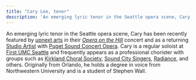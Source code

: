 ```yaml
---
title: "Cary Lee, tenor"
description: 'An emerging lyric tenor in the Seattle opera scene, Cary has been recently featured by upnext arts in their "Opera on the Hill" concert and as a returning "Studio Artist" with Puget Sound Concert Opera. Cary is a regular soloist at First UMC Seattle and frequently appears as a professional chorister with groups such as Kirkland Choral Society, Sound City Singers, and others. Originally from Orlando, he holds a degree in voice from Northwestern University and is a student of Stephen Wall.'
---
```


An emerging lyric tenor in the Seattle opera scene, Cary has been recently featured by [upnext arts](https://shunpike.org/artist/upnext-arts/) in their [*Opera on the Hill*](https://www.livemusicproject.org/events/72269/upnext-arts-opera-on-the-hill) concert and as a returning [Studio Artist](http://www.pugetsoundconcertopera.org/studioartists.html) with [Puget Sound Concert Opera](http://www.pugetsoundconcertopera.org/). Cary is a regular soloist at [First UMC Seattle](https://firstchurchseattle.org/gather/music/) and frequently appears as a professional chorister with groups such as [Kirkland Choral Society](https://www.kirklandchoralsociety.org/), [Sound City Singers](https://soundcitysingers.com/), [Radiance](https://www.youtube.com/watch?v=24S9scw4MO4&t=2198s), and others. Originally from Orlando, he holds a degree in voice from Northwestern University and is a student of Stephen Wall.
